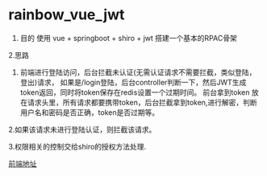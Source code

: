 # rainbow_vue_jwt

1. 目的 使用 vue + springboot + shiro + jwt 搭建一个基本的RPAC骨架

2.思路
   
   1. 前端进行登陆访问，后台拦截未认证(无需认证请求不需要拦截，类似登陆，登出)请求，
      如果是/login登陆，后台controller判断一下，然后JWT生成token返回，同时将token保存在redis设置一个过期时间。
      前台拿到token  放在请求头里，所有请求都要携带token，后台拦截拿到token,进行解密，判断用户名和密码是否正确，token是否过期等。
      
   2.如果该请求未进行登陆认证，则拦截该请求。


   3.权限相关的控制交给shiro的授权方法处理.
   
  
 [前端地址](https://github.com/makePromise/rainbow_vue)
